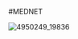 #MEDNET

![4950249_19836](https://github.com/cepdnaclk/e19-co225-In-Patient-Management-System-For-a-Hospital/assets/115539769/0d01cfb3-91ba-48c2-a7f0-02c667e56e33)
 
